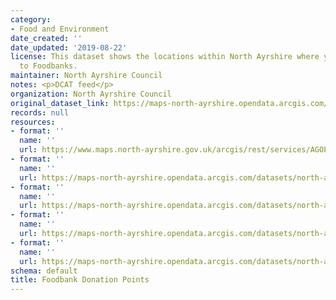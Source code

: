 ```yaml
---
category:
- Food and Environment
date_created: ''
date_updated: '2019-08-22'
license: This dataset shows the locations within North Ayrshire where you can donate
  to Foodbanks.
maintainer: North Ayrshire Council
notes: <p>DCAT feed</p>
organization: North Ayrshire Council
original_dataset_link: https://maps-north-ayrshire.opendata.arcgis.com/maps/north-ayrshire::foodbank-donation-points
records: null
resources:
- format: ''
  name: ''
  url: https://www.maps.north-ayrshire.gov.uk/arcgis/rest/services/AGOL/Open_Data_Portal5/FeatureServer/1
- format: ''
  name: ''
  url: https://maps-north-ayrshire.opendata.arcgis.com/datasets/north-ayrshire::foodbank-donation-points.geojson?outSR=%7B%22latestWkid%22%3A27700%2C%22wkid%22%3A27700%7D
- format: ''
  name: ''
  url: https://maps-north-ayrshire.opendata.arcgis.com/datasets/north-ayrshire::foodbank-donation-points.csv?outSR=%7B%22latestWkid%22%3A27700%2C%22wkid%22%3A27700%7D
- format: ''
  name: ''
  url: https://maps-north-ayrshire.opendata.arcgis.com/datasets/north-ayrshire::foodbank-donation-points.kml?outSR=%7B%22latestWkid%22%3A27700%2C%22wkid%22%3A27700%7D
- format: ''
  name: ''
  url: https://maps-north-ayrshire.opendata.arcgis.com/datasets/north-ayrshire::foodbank-donation-points.zip?outSR=%7B%22latestWkid%22%3A27700%2C%22wkid%22%3A27700%7D
schema: default
title: Foodbank Donation Points
---
```

